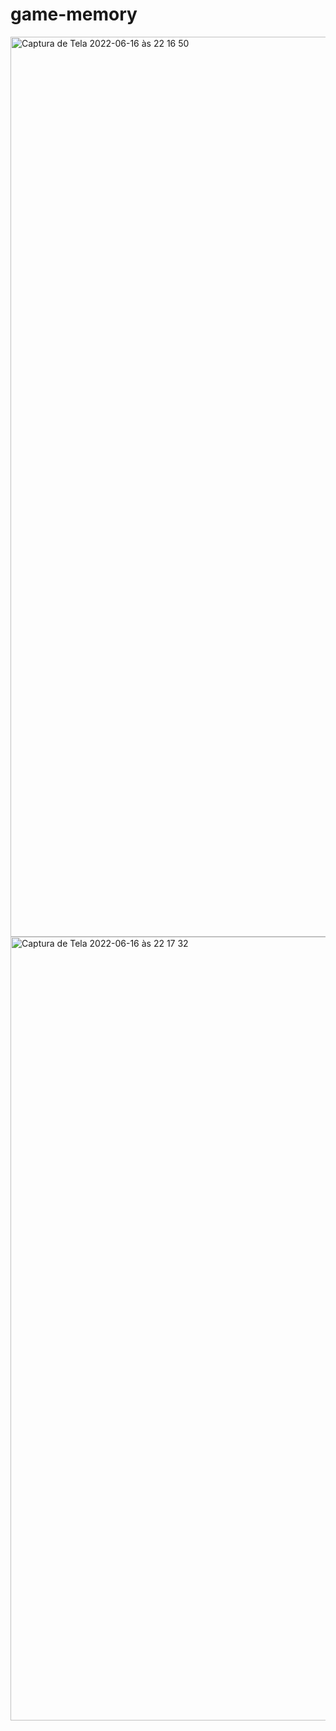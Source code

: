 # game-memory
<img width="1440" alt="Captura de Tela 2022-06-16 às 22 16 50" src="https://user-images.githubusercontent.com/63018518/174203158-92812934-ebf9-472e-bdde-f7823cf46c23.png">
<img width="1254" alt="Captura de Tela 2022-06-16 às 22 17 32" src="https://user-images.githubusercontent.com/63018518/174203201-49874663-2413-46e7-889c-8131c4102158.png">

